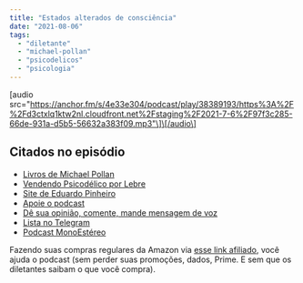 ```yaml
---
title: "Estados alterados de consciência"
date: "2021-08-06"
tags: 
  - "diletante"
  - "michael-pollan"
  - "psicodelicos"
  - "psicologia"
---
```


\[audio src="https://anchor.fm/s/4e33e304/podcast/play/38389193/https%3A%2F%2Fd3ctxlq1ktw2nl.cloudfront.net%2Fstaging%2F2021-7-6%2F97f3c285-66de-931a-d5b5-56632a383f09.mp3"\]\[/audio\]

## Citados no episódio

- [Livros de Michael Pollan](https://www.amazon.com.br/s?k=michael+pollan&__mk_pt_BR=%C3%85M%C3%85%C5%BD%C3%95%C3%91&linkCode=ll2&tag=eduf-20&linkId=ff4bcd133fa23832d69dc9be1c752838&language=pt_BR&ref_=as_li_ss_tl)
- [Vendendo Psicodélico por Lebre](https://tzal.org/vendendo-psicodelico-por-lebre/)
- [Site de Eduardo Pinheiro](https://tzal.org/)
- [Apoie o podcast](https://eduf.me/apoie/)
- [Dê sua opinião, comente, mande mensagem de voz](https://eduf.me/contato/)
- [Lista no Telegram](https://t.me/edufme)
- [Podcast MonoEstéreo](https://eduf.me/MonoEstéreo/)

Fazendo suas compras regulares da Amazon via [esse link afiliado](https://www.amazon.com.br/?&linkCode=ll2&tag=eduf-20&linkId=89f6c0120179c4d4d6f906d2100734f7&language=pt_BR&ref_=as_li_ss_tl), você ajuda o podcast (sem perder suas promoções, dados, Prime. E sem que os diletantes saibam o que você compra).
